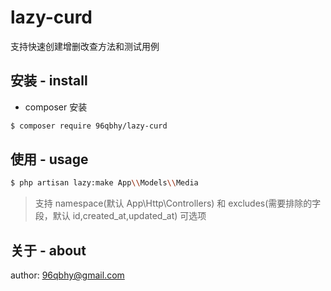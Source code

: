# lazy-curd
支持快速创建增删改查方法和测试用例

## 安装 - install
* composer 安装
```bash
$ composer require 96qbhy/lazy-curd
```

## 使用 - usage
```bash
$ php artisan lazy:make App\\Models\\Media
```
> 支持 namespace(默认 App\Http\Controllers) 和 excludes(需要排除的字段，默认 id,created_at,updated_at) 可选项

## 关于 - about
author: 96qbhy@gmail.com